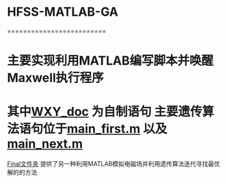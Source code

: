 HFSS-MATLAB-GA
=========================
=========================
# 主要实现利用MATLAB编写脚本并唤醒Maxwell执行程序
其中[WXY_doc](https://github.com/fusuguo/MATLAB-Maxwell-GA/tree/main/WXY_doc) 
为自制语句
主要遗传算法语句位于[main_first.m](https://github.com/fusuguo/MATLAB-Maxwell-GA/blob/main/main_first.m) 以及 [main_next.m](https://github.com/fusuguo/MATLAB-Maxwell-GA/blob/main/main_next.m)
=========================
[Final文件夹](https://github.com/fusuguo/MATLAB-Maxwell-GA/tree/main/final) 提供了另一种利用MATLAB模拟电磁场并利用遗传算法迭代寻找最优解的的方法